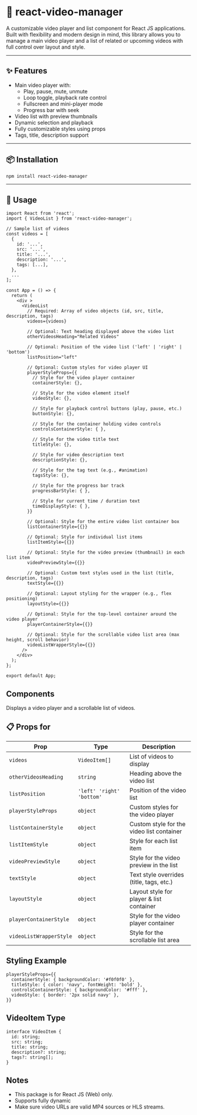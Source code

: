 # 🎥 react-video-manager

A customizable video player and list component for React JS applications. Built with flexibility and modern design in mind, this library allows you to manage a main video player and a list of related or upcoming videos with full control over layout and style.

---

## ✨ Features

- Main video player with:
  - Play, pause, mute, unmute
  - Loop toggle, playback rate control
  - Fullscreen and mini-player mode
  - Progress bar with seek
- Video list with preview thumbnails
- Dynamic selection and playback
- Fully customizable styles using props
- Tags, title, description support

---

## 📦 Installation

```bash
npm install react-video-manager
```

---
## 🚀 Usage

```
import React from 'react';
import { VideoList } from 'react-video-manager';

// Sample list of videos
const videos = [
  {
    id: '...',
    src: '...',
    title: '...',
    description: '...',
    tags: [...],
  },
  ...
];

const App = () => {
  return (
    <div >
      <VideoList
        // Required: Array of video objects (id, src, title, description, tags)
        videos={videos}

        // Optional: Text heading displayed above the video list
        otherVideosHeading="Related Videos"

        // Optional: Position of the video list ('left' | 'right' | 'bottom')
        listPosition="left"

        // Optional: Custom styles for video player UI
        playerStyleProps={{
          // Style for the video player container
          containerStyle: {},

          // Style for the video element itself
          videoStyle: {},

          // Style for playback control buttons (play, pause, etc.)
          buttonStyle: {},

          // Style for the container holding video controls
          controlsContainerStyle: { },

          // Style for the video title text
          titleStyle: {},

          // Style for video description text
          descriptionStyle: {},

          // Style for the tag text (e.g., #animation)
          tagsStyle: {},

          // Style for the progress bar track
          progressBarStyle: { },

          // Style for current time / duration text
          timeDisplayStyle: { },
        }}

        // Optional: Style for the entire video list container box
        listContainerStyle={{}}

        // Optional: Style for individual list items
        listItemStyle={{}}

        // Optional: Style for the video preview (thumbnail) in each list item
        videoPreviewStyle={{}}

        // Optional: Custom text styles used in the list (title, description, tags)
        textStyle={{}}

        // Optional: Layout styling for the wrapper (e.g., flex positioning)
        layoutStyle={{}}

        // Optional: Style for the top-level container around the video player
        playerContainerStyle={{}}

        // Optional: Style for the scrollable video list area (max height, scroll behavior)
        videoListWrapperStyle={{}}
      />
    </div>
  );
};

export default App;

```


## Components

<VideoList />

Displays a video player and a scrollable list of videos.

## 📋 Props for <VideoList />

| Prop                   | Type                            | Description                                 |
|------------------------|---------------------------------|---------------------------------------------|
| `videos`               | `VideoItem[]`                   | List of videos to display                   |
| `otherVideosHeading`   | `string`                        | Heading above the video list                |
| `listPosition`         | ` 'left' 'right'  'bottom' `   | Position of the video list                  |
| `playerStyleProps`     | `object`                        | Custom styles for the video player          |
| `listContainerStyle`   | `object`                        | Custom style for the video list container   |
| `listItemStyle`        | `object`                        | Style for each list item                    |
| `videoPreviewStyle`    | `object`                        | Style for the video preview in the list     |
| `textStyle`            | `object`                        | Text style overrides (title, tags, etc.)    |
| `layoutStyle`          | `object`                        | Layout style for player & list container    |
| `playerContainerStyle` | `object`                        | Style for the video player container        |
| `videoListWrapperStyle`| `object`                        | Style for the scrollable list area          |


## Styling Example
```
playerStyleProps={{
  containerStyle: { backgroundColor: '#f0f0f0' },
  titleStyle: { color: 'navy', fontWeight: 'bold' },
  controlsContainerStyle: { backgroundColor: '#fff' },
  videoStyle: { border: '2px solid navy' },
}}

```

## VideoItem Type
```
interface VideoItem {
  id: string;
  src: string;
  title: string;
  description?: string;
  tags?: string[];
}
```

## Notes

- This package is for React JS (Web) only.
- Supports fully dynamic
- Make sure video URLs are valid MP4 sources or HLS streams.

